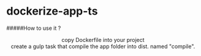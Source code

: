 # dockerize-app-ts 
#####How to use it ?

<p align="center">
copy Dockerfile into your project<br>
create a gulp task that compile the app folder into dist. named "compile".<br>
</p>